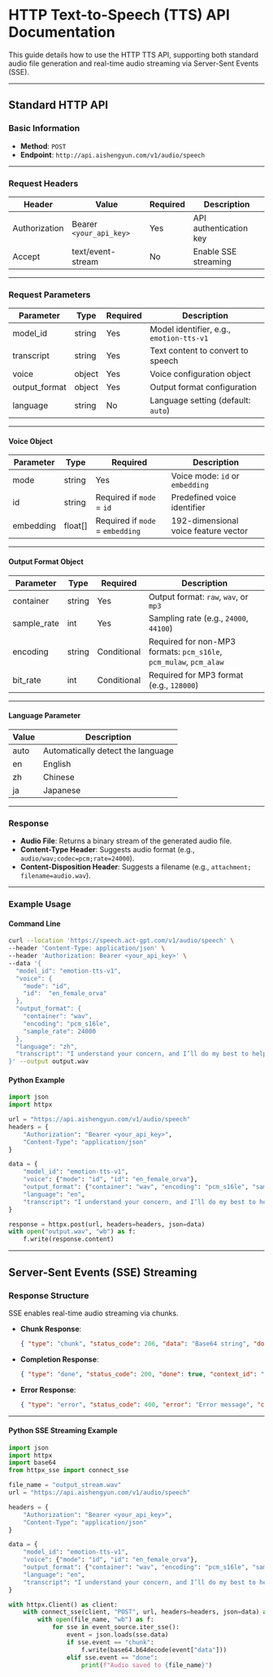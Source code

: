 # HTTP Text-to-Speech (TTS) API Documentation

This guide details how to use the HTTP TTS API, supporting both standard audio file generation and real-time audio streaming via Server-Sent Events (SSE).

---

## Standard HTTP API

### Basic Information

- **Method**: `POST`
- **Endpoint**: `http://api.aishengyun.com/v1/audio/speech`

---

### Request Headers

| **Header**       | **Value**                 | **Required** | **Description**         |
|------------------|--------------------------|--------------|-------------------------|
| Authorization    | Bearer `<your_api_key>`   | Yes          | API authentication key |
| Accept           | text/event-stream        | No           | Enable SSE streaming    |

---

### Request Parameters

| **Parameter**  | **Type**   | **Required** | **Description**                                      |
|----------------|-----------|--------------|----------------------------------------------------|
| model_id       | string    | Yes          | Model identifier, e.g., `emotion-tts-v1`          |
| transcript     | string    | Yes          | Text content to convert to speech                 |
| voice          | object    | Yes          | Voice configuration object                        |
| output_format  | object    | Yes          | Output format configuration                       |
| language       | string    | No           | Language setting (default: `auto`)               |

---

#### Voice Object

| **Parameter** | **Type**    | **Required**       | **Description**                                  |
|---------------|------------|--------------------|------------------------------------------------|
| mode          | string     | Yes                | Voice mode: `id` or `embedding`                |
| id            | string     | Required if `mode` = `id` | Predefined voice identifier               |
| embedding     | float[]    | Required if `mode` = `embedding` | 192-dimensional voice feature vector |

---

#### Output Format Object

| **Parameter** | **Type** | **Required** | **Description**                                          |
|---------------|---------|--------------|--------------------------------------------------------|
| container     | string  | Yes          | Output format: `raw`, `wav`, or `mp3`                 |
| sample_rate   | int     | Yes          | Sampling rate (e.g., `24000`, `44100`)                |
| encoding      | string  | Conditional  | Required for non-MP3 formats: `pcm_s16le`, `pcm_mulaw`, `pcm_alaw` |
| bit_rate      | int     | Conditional  | Required for MP3 format (e.g., `128000`)              |

---

#### Language Parameter

| **Value** | **Description**                          |
|-----------|------------------------------------------|
| auto      | Automatically detect the language        |
| en        | English                                  |
| zh        | Chinese                                  |
| ja        | Japanese                                 |

---

### Response

- **Audio File**: Returns a binary stream of the generated audio file.
- **Content-Type Header**: Suggests audio format (e.g., `audio/wav;codec=pcm;rate=24000`).
- **Content-Disposition Header**: Suggests a filename (e.g., `attachment; filename=audio.wav`).

---

### Example Usage

#### Command Line

```bash
curl --location 'https://speech.act-gpt.com/v1/audio/speech' \
--header 'Content-Type: application/json' \
--header 'Authorization: Bearer <your_api_key>' \
--data '{
  "model_id": "emotion-tts-v1",
  "voice": {
    "mode": "id",
    "id":  "en_female_orva"
  },
  "output_format": {
    "container": "wav",
    "encoding": "pcm_s16le",
    "sample_rate": 24000
  },
  "language": "zh",
  "transcript": "I understand your concern, and I’ll do my best to help resolve this issue for you.”"
}' --output output.wav
```

#### Python Example

```python
import json
import httpx

url = "https://api.aishengyun.com/v1/audio/speech"
headers = {
    "Authorization": "Bearer <your_api_key>",
    "Content-Type": "application/json"
}

data = {
    "model_id": "emotion-tts-v1",
    "voice": {"mode": "id", "id": "en_female_orva"},
    "output_format": {"container": "wav", "encoding": "pcm_s16le", "sample_rate": 24000},
    "language": "en",
    "transcript": "I understand your concern, and I’ll do my best to help resolve this issue for you.”"
}

response = httpx.post(url, headers=headers, json=data)
with open("output.wav", "wb") as f:
    f.write(response.content)
```

---

## Server-Sent Events (SSE) Streaming

### Response Structure

SSE enables real-time audio streaming via chunks.

- **Chunk Response**:
  ```json
  { "type": "chunk", "status_code": 206, "data": "Base64 string", "done": false, "context_id": "unique-id" }
  ```
- **Completion Response**:
  ```json
  { "type": "done", "status_code": 200, "done": true, "context_id": "unique-id" }
  ```
- **Error Response**:
  ```json
  { "type": "error", "status_code": 400, "error": "Error message", "context_id": "unique-id" }
  ```

---

#### Python SSE Streaming Example

```python
import json
import httpx
import base64
from httpx_sse import connect_sse

file_name = "output_stream.wav"
url = "https://api.aishengyun.com/v1/audio/speech"

headers = {
    "Authorization": "Bearer <your_api_key>",
    "Content-Type": "application/json"
}

data = {
    "model_id": "emotion-tts-v1",
    "voice": {"mode": "id", "id": "en_female_orva"},
    "output_format": {"container": "wav", "encoding": "pcm_s16le", "sample_rate": 24000},
    "language": "en",
    "transcript": "I understand your concern, and I’ll do my best to help resolve this issue for you.”"
}

with httpx.Client() as client:
    with connect_sse(client, "POST", url, headers=headers, json=data) as event_source:
        with open(file_name, "wb") as f:
            for sse in event_source.iter_sse():
                event = json.loads(sse.data)
                if sse.event == "chunk":
                    f.write(base64.b64decode(event["data"]))
                elif sse.event == "done":
                    print(f"Audio saved to {file_name}")
```